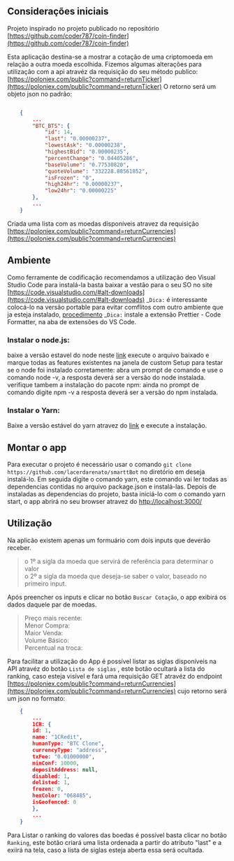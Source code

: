 ## Considerações iniciais

Projeto inspirado no projeto publicado no repositório [https://github.com/coder787/coin-finder](https://github.com/coder787/coin-finder)

Esta aplicação destina-se a mostrar a cotação de uma criptomoeda em relação a outra moeda escolhida.
Fizemos algumas alterações para utilização com a api atravéz da requisição do seu método publico: [https://poloniex.com/public?command=returnTicker](https://poloniex.com/public?command=returnTicker)
O retorno será um objeto json no padrão:

```json

    {
        ...
        "BTC_BTS": {
            "id": 14,
            "last": "0.00000237",
            "lowestAsk": "0.00000238",
            "highestBid": "0.00000235",
            "percentChange": "0.04405286",
            "baseVolume": "0.77530820",
            "quoteVolume": "332228.88561852",
            "isFrozen": "0",
            "high24hr": "0.00000237",
            "low24hr": "0.00000225"
        },
        ...
    }

```

Criada uma lista com as moedas disponíveis atravez da requisição [https://poloniex.com/public?command=returnCurrencies](https://poloniex.com/public?command=returnCurrencies)

## Ambiente

Como ferramente de codificação recomendamos a utilização deo Visual Studio Code
para instalá-la basta baixar a vestão para o seu SO no site [https://code.visualstudio.com/#alt-downloads](https://code.visualstudio.com/#alt-downloads)
_`Dica:` é interessante colocá-lo na versão portable para evitar comflitos com outro ambiente que ja esteja instalado, [procedimento](https://code.visualstudio.com/docs/editor/portable)
_`Dica:` instale a extensão Prettier - Code Formatter, na aba de extensões do VS Code.

### Instalar o node.js:

baixe a versão estavel do node neste [link](https://nodejs.org/en/)
execute o arquivo baixado e marque todas as features existentes na janela de custom Setup
para testar se o node foi instalado corretamente: abra um prompt de comando e use o comando node -v, a resposta deverá ser a versão do node instalada.
verifique tambem a instalação do pacote npm: ainda no prompt de comando digite npm -v a resposta deverá ser a versão do npm instalada.

### Instalar o Yarn:

Baixe a versão estável do yarn atravez do [link](https://classic.yarnpkg.com/pt-BR/docs/install#windows-stable) e execute a instalação.

## Montar o app

Para executar o projeto é necessário usar o comando `git clone https://github.com/lacerdarenato/smarttBot` no diretório em deseja instalá-lo. Em seguida digite o comando yarn, este comando vai ler todas as dependencias contidas no arquivo package.json e instalá-las. Depois de instaladas as dependencias do projeto, basta iniciá-lo com o comando yarn start, o app abrirá no seu browser atravez do [http://localhost:3000/](http://localhost:3000/)

## Utilização

Na aplicão existem apenas um formuário com dois inputs que deverão receber.

> o 1º a sigla da moeda que servirá de referência para determinar o valor<br>
> o 2º a sigla da moeda que deseja-se saber o valor, baseado no primeiro input.<br>

Após preencher os inputs e clicar no botão `Buscar Cotação`, o app exibirá os dados daquele par de moedas.

> Preço mais recente: <br>
> Menor Compra: <br>
> Maior Venda: <br>
> Volume Básico: <br>
> Percentual na troca: <br>

Para facilitar a utilização do App é possível listar as siglas disponíveis na API atravéz do botão `Lista de siglas` , este botão ocultará a lista do ranking, caso esteja visível e fará uma requisição GET atravéz do endpoint [https://poloniex.com/public?command=returnCurrencies](https://poloniex.com/public?command=returnCurrencies) cujo retorno será um json no formato:

```json
    {
        ...
        1CR: {
        id: 1,
        name: "1CRedit",
        humanType: "BTC Clone",
        currencyType: "address",
        txFee: "0.01000000",
        minConf: 10000,
        depositAddress: null,
        disabled: 1,
        delisted: 1,
        frozen: 0,
        hexColor: "068485",
        isGeofenced: 0
        },
        ...
    }
```

Para Listar o ranking do valores das boedas é possível basta clicar no botão `Ranking`, este botão criará uma lista ordenada a partir do atributo "last" e a exiirá na tela, caso a lista de siglas esteja aberta essa será ocultada.
